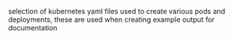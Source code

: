 
selection of kubernetes yaml files used to create various pods and deployments, these are used when creating example output for documentation
